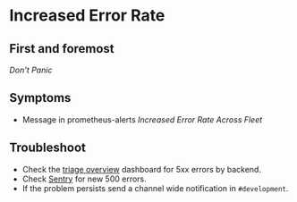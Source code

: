 # Increased Error Rate

## First and foremost

*Don't Panic*

## Symptoms

* Message in prometheus-alerts _Increased Error Rate Across Fleet_

## Troubleshoot
- Check the [triage overview](https://performance.gitlab.net/dashboard/db/triage-overview) dashboard for 5xx errors by backend.
- Check [Sentry](https://sentry.gitlap.com/gitlab/gitlabcom/) for new 500 errors.
- If the problem persists send a channel wide notification in `#development`.
